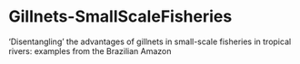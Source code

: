 # Gillnets-SmallScaleFisheries
‘Disentangling’ the advantages of gillnets in small-scale fisheries in tropical rivers: examples from the Brazilian Amazon
